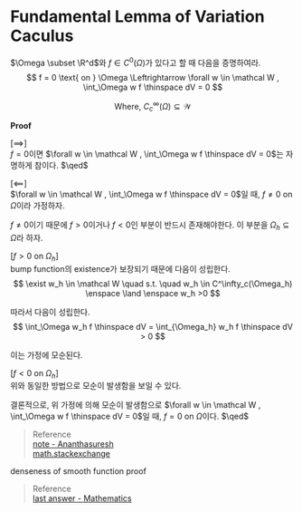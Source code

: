 # Fundamental Lemma of Variation Caculus
$\Omega \subset \R^d$와 $f \in C^0(\Omega)$가 있다고 할 때 다음을 증명하여라.  
$$ f = 0 \text{ on } \Omega \Leftrightarrow \forall w \in \mathcal W , \int_\Omega w f \thinspace dV = 0 $$

$$ \text{Where, } C^\infty_c(\Omega) \subseteq \mathcal W $$

**Proof**

[$\implies$]  
$f = 0$이면 $\forall w \in \mathcal W , \int_\Omega w f \thinspace dV = 0$는 자명하게 참이다. $\qed$

[$\impliedby$]  
$\forall w \in \mathcal W , \int_\Omega w f \thinspace dV = 0$일 때, $f \neq 0 \text{ on } \Omega$이라 가정하자.

$f \neq 0$이기 때문에 $f > 0$이거나 $f < 0$인 부분이 반드시 존재해야한다. 이 부분을 $\Omega_h \subseteq \Omega$라 하자.

[$f > 0$ on $\Omega_h$]  
bump function의 existence가 보장되기 때문에 다음이 성립한다.
$$ \exist w_h \in \mathcal W \quad s.t. \quad w_h \in C^\infty_c(\Omega_h) \enspace \land \enspace w_h >0 $$

따라서 다음이 성립한다.
$$ \int_\Omega w_h f \thinspace dV = \int_{\Omega_h} w_h f \thinspace dV > 0 $$

이는 가정에 모순된다.

[$f < 0$ on $\Omega_h$]  
위와 동일한 방법으로 모순이 발생함을 보일 수 있다.

결론적으로, 위 가정에 의해 모순이 발생함으로  $\forall w \in \mathcal W , \int_\Omega w f \thinspace dV = 0$일 때, $f = 0 \text{ on } \Omega$이다. $\qed$


> Reference  
> [note - Ananthasuresh](https://mecheng.iisc.ac.in/suresh/me256/notes3_2007.pdf)  
> [math.stackexchange](https://math.stackexchange.com/questions/1792102/alternative-proof-of-fundamental-lemma-of-variational-calculus)  

denseness of smooth function proof

> Reference  
> [last answer - Mathematics](https://math.stackexchange.com/questions/1805184/the-dirac-delta-does-not-belong-in-l2)